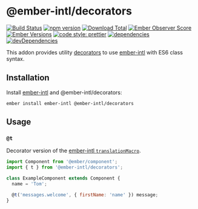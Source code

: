 # @ember-intl/decorators

[![Build Status](https://travis-ci.org/ember-intl/decorators.svg)](https://travis-ci.org/ember-intl/decorators)
[![npm version](https://badge.fury.io/js/@ember-intl/decorators.svg)](http://badge.fury.io/js/@ember-intl/decorators)
[![Download Total](https://img.shields.io/npm/dt/@ember-intl/decorators.svg)](http://badge.fury.io/js/@ember-intl/decorators)
[![Ember Observer Score](https://emberobserver.com/badges/@ember-intl/decorators.svg)](https://emberobserver.com/addons/@ember-intl/decorators)
[![Ember Versions](https://img.shields.io/badge/Ember.js%20Versions-%5E2.12%20%7C%7C%20%5E3.0-brightgreen.svg)](https://travis-ci.org/ember-intl/decorators)
[![code style: prettier](https://img.shields.io/badge/code_style-prettier-ff69b4.svg)](https://github.com/prettier/prettier)
[![dependencies](https://img.shields.io/david/ember-intl/decorators.svg)](https://david-dm.org/ember-intl/decorators)
[![devDependencies](https://img.shields.io/david/dev/ember-intl/decorators.svg)](https://david-dm.org/ember-intl/decorators)

This addon provides utility [decorators](https://github.com/tc39/proposal-decorators)
to use [ember-intl] with ES6 class syntax.

[ember-intl]: https://github.com/ember-intl/ember-intl

## Installation

Install [ember-intl][ember-intl] and @ember-intl/decorators:

```
ember install ember-intl @ember-intl/decorators
```

## Usage

### `@t`

Decorator version of the [ember-intl `translationMacro`](https://github.com/ember-intl/ember-intl/blob/master/docs/translating-text.md#computed-property-macro).

```js
import Component from '@ember/component';
import { t } from '@ember-intl/decorators';

class ExampleComponent extends Component {
  name = 'Tom';

  @t('messages.welcome', { firstName: 'name' }) message;
}
```
